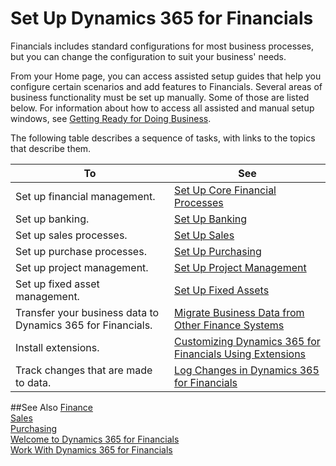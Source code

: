 <properties
	pageTitle="Set Up Dynamics 365 for Financials | Financials"
    description="Set Up Dynamics 365 for Financials"
    services="project-madeira"
    documentationCenter=""
    authors="edupont04"/>
<tags
    ms.service="project-madeira"
    ms.topic="article"
    ms.devlang="na"
    ms.tgt_pltfrm="na"
    ms.workload="na"
    ms.date="11/29/2016"
    ms.author="edupont04" />

# Set Up Dynamics 365 for Financials
Financials includes standard configurations for most business processes, but you can change the configuration to suit your business' needs.

From your Home page, you can access assisted setup guides that help you configure certain scenarios and add features to Financials. Several areas of business functionality must be set up manually. Some of those are listed below. For information about how to access all assisted and manual setup windows, see [Getting Ready for Doing Business](ui-get-ready-business.md).

The following table describes a sequence of tasks, with links to the topics that describe them.

| To                                                                  | See                      |
|---------------------------------------------------------------------|--------------------------|
|Set up financial management.|[Set Up Core Financial Processes](finance-setup-finance.md)|
|Set up banking.|[Set Up Banking](bank-setup-banking.md)|
|Set up sales processes.|[Set Up Sales](sales-setup-sales.md)|
|Set up purchase processes.|[Set Up Purchasing](purchasing-setup-purchasing.md)|
|Set up project management.|[Set Up Project Management](projects-setup-projects.md)|
|Set up fixed asset management.|[Set Up Fixed Assets](fa-setup.md)|
|Transfer your business data to Dynamics 365 for Financials.| [Migrate Business Data from Other Finance Systems](upload-data.md)|
|Install extensions.|[Customizing Dynamics 365 for Financials Using Extensions](ui-extensions.md)|
|Track changes that are made to data.|[Log Changes in Dynamics 365 for Financials](across-log-changes.md)|

##See Also
[Finance](finance.md)  
[Sales](sales-manage-sales.md)  
[Purchasing](purchasing-manage-purchasing.md)  
[Welcome to Dynamics 365 for Financials](madeira-get-started.md)  
[Work With Dynamics 365 for Financials](ui-work-product.md)
